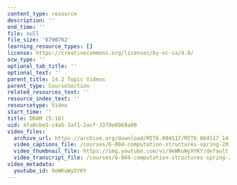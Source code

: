 ```yaml
---
content_type: resource
description: ''
end_time: ''
file: null
file_size: '6790762'
learning_resource_types: []
license: https://creativecommons.org/licenses/by-nc-sa/4.0/
ocw_type: ''
optional_tab_title: ''
optional_text: ''
parent_title: 14.2 Topic Videos
parent_type: CourseSection
related_resources_text: ''
resource_index_text: ''
resourcetype: Video
start_time: ''
title: DRAM (5:10)
uid: 4fa8cbe5-c4a5-3af1-2acf-3379e0968a89
video_files:
  archive_url: https://archive.org/download/MIT6.004S17/MIT6_004S17_14-02-03_300k.mp4
  video_captions_file: /courses/6-004-computation-structures-spring-2017/85f9bb5d6eb755959bc983a6176ed27e_9eWKuWyXYKY.vtt
  video_thumbnail_file: https://img.youtube.com/vi/9eWKuWyXYKY/default.jpg
  video_transcript_file: /courses/6-004-computation-structures-spring-2017/f342551f652653e3ee0d0c56a926efeb_9eWKuWyXYKY.pdf
video_metadata:
  youtube_id: 9eWKuWyXYKY
---
```

